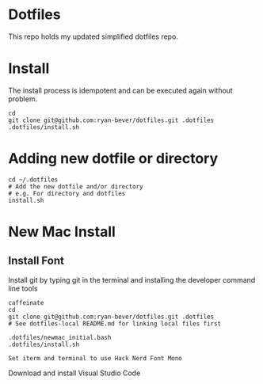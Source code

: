 # Dotfiles
This repo holds my updated simplified dotfiles repo.

# Install
The install process is idempotent and can be executed again without problem.

~~~
cd
git clone git@github.com:ryan-bever/dotfiles.git .dotfiles
.dotfiles/install.sh
~~~

# Adding new dotfile or directory

~~~
cd ~/.dotfiles
# Add the new dotfile and/or directory
# e.g. For directory and dotfiles
install.sh
~~~


# New Mac Install

## Install Font
Install git by typing git in the terminal and installing the developer command line tools


~~~
caffeinate
cd
git clone git@github.com:ryan-bever/dotfiles.git .dotfiles
# See dotfiles-local README.md for linking local files first

.dotfiles/newmac_initial.bash
.dotfiles/install.sh

Set iterm and terminal to use Hack Nerd Font Mono
~~~

Download and install Visual Studio Code
